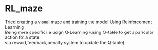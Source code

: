 # RL_maze
Tried creating a visual maze and training the model Using Reinforcement Learninig
<br>
Being more specific i.e usign Q-Learning (using Q-table to get a paricular action for a state
<br>
via reward,feedback,penalty system to update the Q-table)
